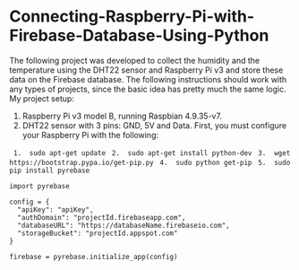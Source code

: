 # Connecting-Raspberry-Pi-with-Firebase-Database-Using-Python
The following project was developed to collect the humidity and the temperature using the DHT22 sensor and Raspberry Pi v3 and store these data on the Firebase database.
The following instructions should work with any types of projects, since the basic idea has pretty much the same logic.
My project setup:
1.	Raspberry Pi v3 model B, running Raspbian 4.9.35-v7.
2.	DHT22 sensor with 3 pins: GND, 5V and Data.
First, you must configure your Raspberry Pi with the following:

``` 1.	sudo apt-get update```
``` 2.	sudo apt-get install python-dev```
``` 3.	wget https://bootstrap.pypa.io/get-pip.py```
``` 4.	sudo python get-pip```
``` 5.	sudo pip install pyrebase```

```
import pyrebase

config = {
  "apiKey": "apiKey",
  "authDomain": "projectId.firebaseapp.com",
  "databaseURL": "https://databaseName.firebaseio.com",
  "storageBucket": "projectId.appspot.com"
}

firebase = pyrebase.initialize_app(config)
```

